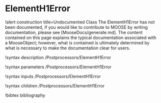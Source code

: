 <!-- MOOSE Documentation Stub: Remove this when content is added. -->

# ElementH1Error

!alert construction title=Undocumented Class
The ElementH1Error has not been documented, if you would like to contribute to MOOSE by
writing documentation, please see [MooseDocs/generate.md]. The content contained on this page explains
the typical documentation associated with a MooseObject; however, what is contained is ultimately
determined by what is necessary to make the documentation clear for users.

!syntax description /Postprocessors/ElementH1Error

!syntax parameters /Postprocessors/ElementH1Error

!syntax inputs /Postprocessors/ElementH1Error

!syntax children /Postprocessors/ElementH1Error

!bibtex bibliography
